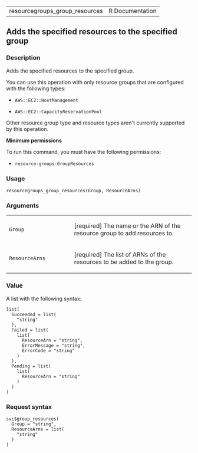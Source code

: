 <table style="width: 100%;">
<tbody>
<tr class="odd">
<td>resourcegroups_group_resources</td>
<td style="text-align: right;">R Documentation</td>
</tr>
</tbody>
</table>

## Adds the specified resources to the specified group

### Description

Adds the specified resources to the specified group.

You can use this operation with only resource groups that are configured
with the following types:

-   `⁠AWS::EC2::HostManagement⁠`

-   `⁠AWS::EC2::CapacityReservationPool⁠`

Other resource group type and resource types aren't currently supported
by this operation.

**Minimum permissions**

To run this command, you must have the following permissions:

-   `resource-groups:GroupResources`

### Usage

    resourcegroups_group_resources(Group, ResourceArns)

### Arguments

<table>
<colgroup>
<col style="width: 35%" />
<col style="width: 65%" />
</colgroup>
<tbody>
<tr class="odd">
<td><code id="resourcegroups_group_resources_:_Group">Group</code></td>
<td><p>[required] The name or the ARN of the resource group to add
resources to.</p></td>
</tr>
<tr class="even">
<td><code
id="resourcegroups_group_resources_:_ResourceArns">ResourceArns</code></td>
<td><p>[required] The list of ARNs of the resources to be added to the
group.</p></td>
</tr>
</tbody>
</table>

### Value

A list with the following syntax:

    list(
      Succeeded = list(
        "string"
      ),
      Failed = list(
        list(
          ResourceArn = "string",
          ErrorMessage = "string",
          ErrorCode = "string"
        )
      ),
      Pending = list(
        list(
          ResourceArn = "string"
        )
      )
    )

### Request syntax

    svc$group_resources(
      Group = "string",
      ResourceArns = list(
        "string"
      )
    )
